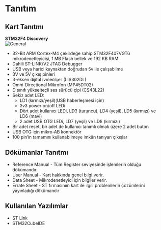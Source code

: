 # Tanıtım  
## Kart Tanıtmı 
**STM32F4 Discovery**     
![General](https://user-images.githubusercontent.com/75627147/190567758-3c5c3074-ee06-470f-800b-cbb2a97340da.png)

- 32-Bit ARM Cortex-M4 çekirdeğe sahip STM32F407VGT6 mikrodenetleyicişi, 1 MB Flash bellek ve 192 KB RAM    
- Dahili ST-LINK/V2 JTAG Debugger   
- USB veya harici kaynaktan doğrudan 5v ile çalışabilme       
- 3V ve 5V çıkış pinleri      
- 3-eksen dijital ivmeölçer (LIS302DL)
- Omni-Directional Mikrofon (MP45DT02)
- D sınıfı yükselteçli ses sürücü çipi (CS43L22)  
- Sekiz adet LED:     
    - LD1 (kırmızı/yeşil)(USB haberleşmesi için)     
    - 3v3 power on/off LEDi    
    - Dört adet kullanıcı LEDi, LD3 (turuncu), LD4 (yeşil), LD5 (kırmızı) ve LD6 (mavi)   
    - 2 adet USB OTG LEDi, LD7 (yeşil) ve LD8 (kırmızı)    
- Bir adet reset, bir adet de kullanıcı tanımlı olmak üzere 2 adet buton   
- USB OTG için mikro-AB konnektör    
- 100 pin’in tamamını kullanabilmeye imkân tanıyan çıkışlar    

## Dökümanlar Tanıtmı  
- Reference Manual 	  - Tüm Register seviyesinde işlemlerin olduğu dökümandır. 
- User Manual 		    - Kart hakkında genel bilgi verir.
- Data Sheet 		      - Mikrodenetleyici için bilgiler verir. 
- Errate Sheet		    - ST firmasınıın kart ile ilgili problemlerin çözümlerini yayınladığı dökümandır  

## Kullanılan Yazılımlar   
- ST Link 
- STM32CubeIDE
